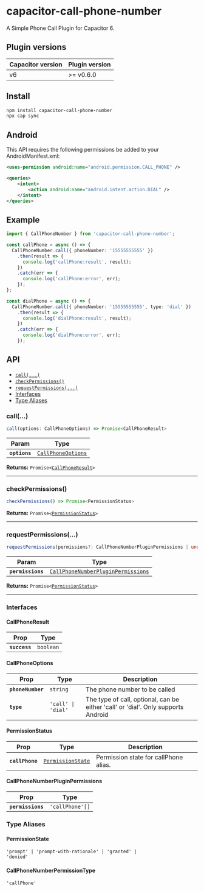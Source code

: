 # capacitor-call-phone-number

A Simple Phone Call Plugin for Capacitor 6.

## Plugin versions

| Capacitor version | Plugin version |
| ----------------- | -------------- |
| v6                | >= v0.6.0      |

## Install

```bash
npm install capacitor-call-phone-number
npx cap sync
```

## Android

This API requires the following permissions be added to your AndroidManifest.xml:

```xml
<uses-permission android:name="android.permission.CALL_PHONE" />

<queries>
    <intent>
        <action android:name="android.intent.action.DIAL" />
    </intent>
</queries>
```

## Example

```typescript
import { CallPhoneNumber } from 'capacitor-call-phone-number';

const callPhone = async () => {
  CallPhoneNumber.call({ phoneNumber: '15555555555' })
    .then(result => {
      console.log('callPhone:result', result);
    })
    .catch(err => {
      console.log('callPhone:error', err);
    });
};

const dialPhone = async () => {
  CallPhoneNumber.call({ phoneNumber: '15555555555', type: 'dial' })
    .then(result => {
      console.log('dialPhone:result', result);
    })
    .catch(err => {
      console.log('dialPhone:error', err);
    });
```

## API

<docgen-index>

* [`call(...)`](#call)
* [`checkPermissions()`](#checkpermissions)
* [`requestPermissions(...)`](#requestpermissions)
* [Interfaces](#interfaces)
* [Type Aliases](#type-aliases)

</docgen-index>

<docgen-api>
<!--Update the source file JSDoc comments and rerun docgen to update the docs below-->

### call(...)

```typescript
call(options: CallPhoneOptions) => Promise<CallPhoneResult>
```

| Param         | Type                                                          |
| ------------- | ------------------------------------------------------------- |
| **`options`** | <code><a href="#callphoneoptions">CallPhoneOptions</a></code> |

**Returns:** <code>Promise&lt;<a href="#callphoneresult">CallPhoneResult</a>&gt;</code>

--------------------


### checkPermissions()

```typescript
checkPermissions() => Promise<PermissionStatus>
```

**Returns:** <code>Promise&lt;<a href="#permissionstatus">PermissionStatus</a>&gt;</code>

--------------------


### requestPermissions(...)

```typescript
requestPermissions(permissions?: CallPhoneNumberPluginPermissions | undefined) => Promise<PermissionStatus>
```

| Param             | Type                                                                                          |
| ----------------- | --------------------------------------------------------------------------------------------- |
| **`permissions`** | <code><a href="#callphonenumberpluginpermissions">CallPhoneNumberPluginPermissions</a></code> |

**Returns:** <code>Promise&lt;<a href="#permissionstatus">PermissionStatus</a>&gt;</code>

--------------------


### Interfaces


#### CallPhoneResult

| Prop          | Type                 |
| ------------- | -------------------- |
| **`success`** | <code>boolean</code> |


#### CallPhoneOptions

| Prop              | Type                          | Description                                                                       |
| ----------------- | ----------------------------- | --------------------------------------------------------------------------------- |
| **`phoneNumber`** | <code>string</code>           | The phone number to be called                                                     |
| **`type`**        | <code>'call' \| 'dial'</code> | The type of call, optional, can be either 'call' or 'dial'. Only supports Android |


#### PermissionStatus

| Prop            | Type                                                        | Description                           |
| --------------- | ----------------------------------------------------------- | ------------------------------------- |
| **`callPhone`** | <code><a href="#permissionstate">PermissionState</a></code> | Permission state for callPhone alias. |


#### CallPhoneNumberPluginPermissions

| Prop              | Type                       |
| ----------------- | -------------------------- |
| **`permissions`** | <code>'callPhone'[]</code> |


### Type Aliases


#### PermissionState

<code>'prompt' | 'prompt-with-rationale' | 'granted' | 'denied'</code>


#### CallPhoneNumberPermissionType

<code>'callPhone'</code>

</docgen-api>
